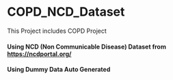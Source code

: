 # COPD_NCD_Dataset

This Project includes COPD Project

#### Using NCD (Non Communicable Disease) Dataset from https://ncdportal.org/

#### Using Dummy Data Auto Generated
